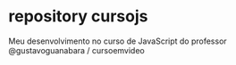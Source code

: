 # repository cursojs
 Meu desenvolvimento no curso de JavaScript do professor @gustavoguanabara / cursoemvideo
